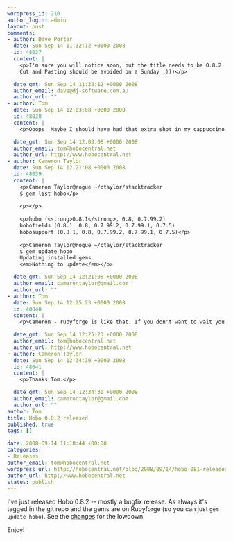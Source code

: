 ```yaml
--- 
wordpress_id: 210
author_login: admin
layout: post
comments: 
- author: Dave Porter
  date: Sun Sep 14 11:32:12 +0000 2008
  id: 48037
  content: |
    <p>I'm sure you will notice soon, but the title needs to be 0.8.2
    Cut and Pasting should be avoided on a Sunday :)))</p>

  date_gmt: Sun Sep 14 11:32:12 +0000 2008
  author_email: dave@dj-software.com.au
  author_url: ""
- author: Tom
  date: Sun Sep 14 12:03:08 +0000 2008
  id: 48038
  content: |
    <p>Ooops! Maybe I should have had that extra shot in my cappuccino after all : )</p>

  date_gmt: Sun Sep 14 12:03:08 +0000 2008
  author_email: tom@hobocentral.net
  author_url: http://www.hobocentral.net
- author: Cameron Taylor
  date: Sun Sep 14 12:21:08 +0000 2008
  id: 48039
  content: |
    <p>Cameron Taylor@rogue ~/ctaylor/stacktracker
    $ gem list hobo</p>
    
    <p></p>
    
    <p>hobo (<strong>0.8.1</strong>, 0.8, 0.7.99.2)
    hobofields (0.8.1, 0.8, 0.7.99.2, 0.7.99.1, 0.7.5)
    hobosupport (0.8.1, 0.8, 0.7.99.2, 0.7.99.1, 0.7.5)</p>
    
    <p>Cameron Taylor@rogue ~/ctaylor/stacktracker
    $ gem update hobo
    Updating installed gems
    <em>Nothing to update</em></p>

  date_gmt: Sun Sep 14 12:21:08 +0000 2008
  author_email: camerontaylor@gmail.com
  author_url: ""
- author: Tom
  date: Sun Sep 14 12:25:23 +0000 2008
  id: 48040
  content: |
    <p>Cameron - rubyforge is like that. If you don't want to wait you download the gems directly from the rubyforge website.</p>

  date_gmt: Sun Sep 14 12:25:23 +0000 2008
  author_email: tom@hobocentral.net
  author_url: http://www.hobocentral.net
- author: Cameron Taylor
  date: Sun Sep 14 12:34:30 +0000 2008
  id: 48041
  content: |
    <p>Thanks Tom.</p>

  date_gmt: Sun Sep 14 12:34:30 +0000 2008
  author_email: camerontaylor@gmail.com
  author_url: ""
author: Tom
title: Hobo 0.8.2 released
published: true
tags: []

date: 2008-09-14 11:18:44 +00:00
categories: 
- Releases
author_email: tom@hobocentral.net
wordpress_url: http://hobocentral.net/blog/2008/09/14/hobo-081-released/
author_url: http://www.hobocentral.net
status: publish
---
```

I've just released Hobo 0.8.2 -- mostly a bugfix release. As always it's tagged in the git repo and the gems are on Rubyforge (so you can just `gem update hobo`). See the [changes](/gems/CHANGES.txt) for the lowdown.

Enjoy!
